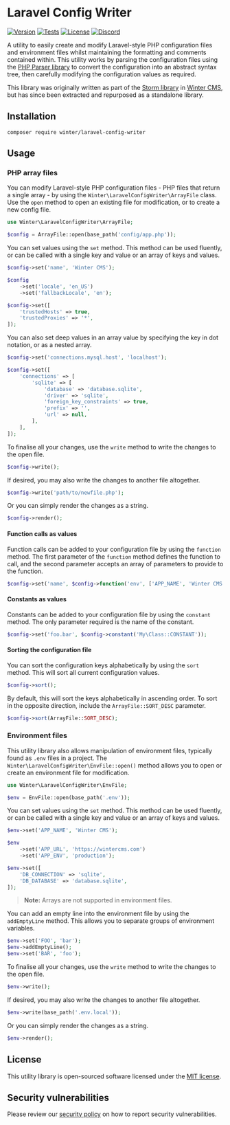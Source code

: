 # Laravel Config Writer

[![Version](https://img.shields.io/github/v/release/wintercms/laravel-config-writer?sort=semver&style=flat-square)](https://github.com/wintercms/laravel-config-writer/releases)
[![Tests](https://img.shields.io/github/workflow/status/wintercms/laravel-config-writer/Tests/develop?label=tests&style=flat-square)](https://github.com/wintercms/laravel-config-writer/actions)
[![License](https://img.shields.io/github/license/winter/laravel-config-writer?label=open%20source&style=flat-square)](https://packagist.org/packages/winter/laravel-config-writer)
[![Discord](https://img.shields.io/discord/816852513684193281?label=discord&style=flat-square)](https://discord.gg/D5MFSPH6Ux)

A utility to easily create and modify Laravel-style PHP configuration files and environment files whilst maintaining the formatting and comments contained within. This utility works by parsing the configuration files using the [PHP Parser library](https://github.com/nikic/php-parser) to convert the configuration into an abstract syntax tree, then carefully modifying the configuration values as required.

This library was originally written as part of the [Storm library](https://github.com/wintercms/storm) in [Winter CMS](https://wintercms.com), but has since been extracted and repurposed as a standalone library.

## Installation

```
composer require winter/laravel-config-writer
```

## Usage

### PHP array files

You can modify Laravel-style PHP configuration files - PHP files that return a single array - by using the `Winter\LaravelConfigWriter\ArrayFile` class. Use the `open` method to open an existing file for modification, or to create a new config file.

```php
use Winter\LaravelConfigWriter\ArrayFile;

$config = ArrayFile::open(base_path('config/app.php'));
```

You can set values using the `set` method. This method can be used fluently, or can be called with a single key and value or an array of keys and values.

```php
$config->set('name', 'Winter CMS');

$config
    ->set('locale', 'en_US')
    ->set('fallbackLocale', 'en');

$config->set([
    'trustedHosts' => true,
    'trustedProxies' => '*',
]);
```

You can also set deep values in an array value by specifying the key in dot notation, or as a nested array.

```php
$config->set('connections.mysql.host', 'localhost');

$config->set([
    'connections' => [
        'sqlite' => [
            'database' => 'database.sqlite',
            'driver' => 'sqlite',
            'foreign_key_constraints' => true,
            'prefix' => '',
            'url' => null,
        ],
    ],
]);
```

To finalise all your changes, use the `write` method to write the changes to the open file.

```php
$config->write();
```

If desired, you may also write the changes to another file altogether.

```php
$config->write('path/to/newfile.php');
```

Or you can simply render the changes as a string.

```php
$config->render();
```

#### Function calls as values

Function calls can be added to your configuration file by using the `function` method. The first parameter of the `function` method defines the function to call, and the second parameter accepts an array of parameters to provide to the function.

```php
$config->set('name', $config->function('env', ['APP_NAME', 'Winter CMS']));
```

#### Constants as values

Constants can be added to your configuration file by using the `constant` method. The only parameter required is the name of the constant.

```php
$config->set('foo.bar', $config->constant('My\Class::CONSTANT'));
```

#### Sorting the configuration file

You can sort the configuration keys alphabetically by using the `sort` method. This will sort all current configuration values.

```php
$config->sort();
```

By default, this will sort the keys alphabetically in ascending order. To sort in the opposite direction, include the `ArrayFile::SORT_DESC` parameter.

```php
$config->sort(ArrayFile::SORT_DESC);
```

### Environment files

This utility library also allows manipulation of environment files, typically found as `.env` files in a project. The `Winter\LaravelConfigWriter\EnvFile::open()` method allows you to open or create an environment file for modification.

```php
use Winter\LaravelConfigWriter\EnvFile;

$env = EnvFile::open(base_path('.env'));
```

You can set values using the `set` method. This method can be used fluently, or can be called with a single key and value or an array of keys and values.

```php
$env->set('APP_NAME', 'Winter CMS');

$env
    ->set('APP_URL', 'https://wintercms.com')
    ->set('APP_ENV', 'production');

$env->set([
    'DB_CONNECTION' => 'sqlite',
    'DB_DATABASE' => 'database.sqlite',
]);
```

> **Note:** Arrays are not supported in environment files.

You can add an empty line into the environment file by using the `addEmptyLine` method. This allows you to separate groups of environment variables.

```php
$env->set('FOO', 'bar');
$env->addEmptyLine();
$env->set('BAR', 'foo');
```

To finalise all your changes, use the `write` method to write the changes to the open file.

```php
$env->write();
```

If desired, you may also write the changes to another file altogether.

```php
$env->write(base_path('.env.local'));
```

Or you can simply render the changes as a string.

```php
$env->render();
```

## License

This utility library is open-sourced software licensed under the [MIT license](https://opensource.org/licenses/MIT).

## Security vulnerabilities

Please review our [security policy](https://github.com/wintercms/winter/security/policy) on how to report security vulnerabilities.
